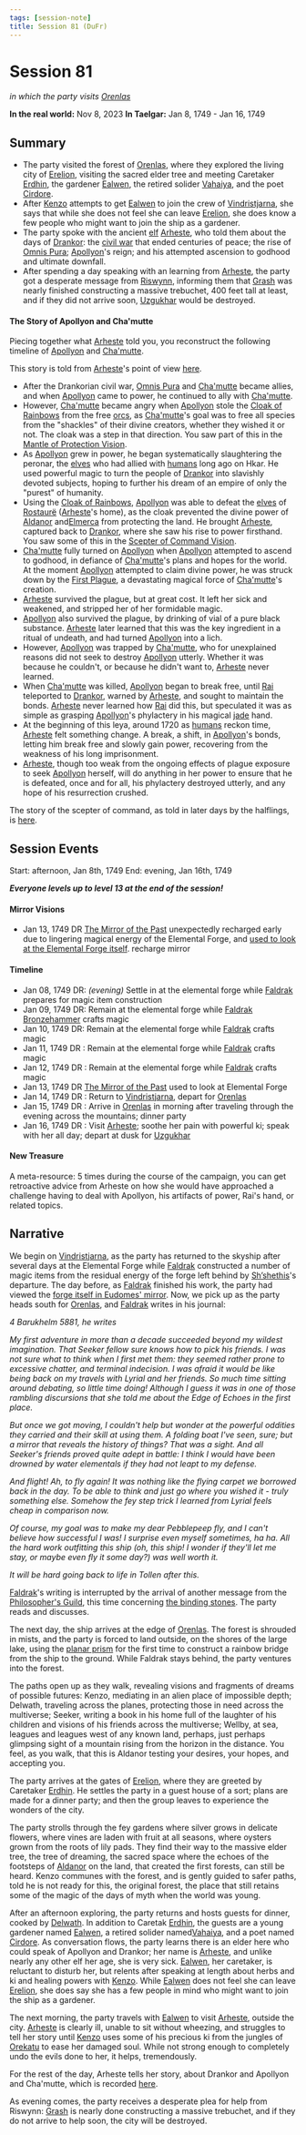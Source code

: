 ```yaml
---
tags: [session-note]
title: Session 81 (DuFr)
---
```

# Session 81
*in which the party visits [Orenlas](<../../../gazetteer/istaros-watershed/orenlas/orenlas.md>)*

**In the real world:** Nov 8, 2023
**In Taelgar:**  Jan 8, 1749 - Jan 16, 1749

## Summary

- The party visited the forest of [Orenlas](<../../../gazetteer/istaros-watershed/orenlas/orenlas.md>), where they explored the living city of [Erelion](<../../../gazetteer/istaros-watershed/orenlas/erelion.md>), visiting the sacred elder tree and meeting Caretaker [Erdhin](<../../../people/elves/erdhin.md>), the gardener [Ealwen](<../../../people/elves/ealwen.md>), the retired solider [Vahaiya](<../../../people/elves/vahaiya.md>), and the poet [Cirdore](<../../../people/elves/cirdore.md>). 
- After [Kenzo](<../../../people/pcs/dunmar-fellowship/kenzo.md>) attempts to get [Ealwen](<../../../people/elves/ealwen.md>) to join the crew of [Vindristjarna](<../../../things/ships/vindristjarna.md>), she says that while she does not feel she can leave [Erelion](<../../../gazetteer/istaros-watershed/orenlas/erelion.md>), she does know a few people who might want to join the ship as a gardener. 
- The party spoke with the ancient [elf](<../../../species/children-of-the-embodied-gods/elves/elves.md>) [Arheste](<../../../people/elves/arheste.md>), who told them about the days of [Drankor](<../../../history/drankorian-era/drankorian-empire.md>): the [civil war](<../../../events/drankorian-civil-war.md>) that ended centuries of peace; the rise of [Omnis Pura](<../../../groups/drankorian-societies/omnis-pura.md>); [Apollyon](<../../../people/historical-figures/drankorian-emperors/apollyon.md>)'s reign; and his attempted ascension to godhood and ultimate downfall. 
- After spending a day speaking with an learning from [Arheste](<../../../people/elves/arheste.md>), the party got a desperate message from [Riswynn](<../../../people/pcs/dunmar-fellowship/riswynn.md>), informing them that [Grash](<../../../people/other-nonhumans/grash.md>) was nearly finished constructing a massive trebuchet, 400 feet tall at least, and if they did not arrive soon, [Uzgukhar](<../../../gazetteer/istaros-watershed/xurkhaz/uzgukhar.md>) would be destroyed. 

#### The Story of Apollyon and Cha'mutte

Piecing together what [Arheste](<../../../people/elves/arheste.md>) told you, you reconstruct the following timeline of [Apollyon](<../../../people/historical-figures/drankorian-emperors/apollyon.md>) and [Cha'mutte](<../../../people/extraplanar-powers/cha-mutte.md>). 

This story is told from [Arheste](<../../../people/elves/arheste.md>)'s point of view [here](<../../../people/elves/arheste.md#arhestes-story>).

- After the Drankorian civil war, [Omnis Pura](<../../../groups/drankorian-societies/omnis-pura.md>) and [Cha'mutte](<../../../people/extraplanar-powers/cha-mutte.md>) became allies, and when [Apollyon](<../../../people/historical-figures/drankorian-emperors/apollyon.md>) came to power, he continued to ally with [Cha'mutte](<../../../people/extraplanar-powers/cha-mutte.md>). 
- However, [Cha'mutte](<../../../people/extraplanar-powers/cha-mutte.md>) became angry when [Apollyon](<../../../people/historical-figures/drankorian-emperors/apollyon.md>) stole the [Cloak of Rainbows](<../../../things/artifacts-of-power/cloak-of-rainbows.md>) from the free [orcs](<../../../species/children-of-the-embodied-gods/orcs/orcs.md>), as [Cha'mutte](<../../../people/extraplanar-powers/cha-mutte.md>)'s goal was to free all species from the "shackles" of their divine creators, whether they wished it or not. The cloak was a step in that direction. You saw part of this in the [Mantle of Protection Vision](<../mirror-visions/mantle-of-protection-vision.md>). 
- As [Apollyon](<../../../people/historical-figures/drankorian-emperors/apollyon.md>) grew in power, he began systematically slaughtering the peronar, the [elves](<../../../species/children-of-the-embodied-gods/elves/elves.md>) who had allied with [humans](<../../../species/humans/humans.md>) long ago on Hkar. He used powerful magic to turn the people of [Drankor](<../../../history/drankorian-era/drankorian-empire.md>) into slavishly devoted subjects, hoping to further his dream of an empire of only the "purest" of humanity. 
- Using the [Cloak of Rainbows](<../../../things/artifacts-of-power/cloak-of-rainbows.md>), [Apollyon](<../../../people/historical-figures/drankorian-emperors/apollyon.md>) was able to defeat the [elves](<../../../species/children-of-the-embodied-gods/elves/elves.md>) of [Rostaurë](<../../../history/drankorian-era/rostaure.md>) ([Arheste](<../../../people/elves/arheste.md>)'s home), as the cloak prevented the divine power of [Aldanor](<../../../cosmology/gods/embodied-gods/aldanor.md>) and[Elmerca](<../../../cosmology/gods/embodied-gods/elmerca.md>) from protecting the land. He brought [Arheste](<../../../people/elves/arheste.md>), captured back to [Drankor](<../../../history/drankorian-era/drankor.md>), where she saw his rise to power firsthand. You saw some of this in the [Scepter of Command Vision](<../mirror-visions/scepter-of-command-vision.md>). 
- [Cha'mutte](<../../../people/extraplanar-powers/cha-mutte.md>) fully turned on [Apollyon](<../../../people/historical-figures/drankorian-emperors/apollyon.md>) when [Apollyon](<../../../people/historical-figures/drankorian-emperors/apollyon.md>) attempted to ascend to godhood, in defiance of [Cha'mutte](<../../../people/extraplanar-powers/cha-mutte.md>)'s plans and hopes for the world. At the moment [Apollyon](<../../../people/historical-figures/drankorian-emperors/apollyon.md>) attempted to claim divine power, he was struck down by the [First Plague](<../../../events/1000s/1059/first-plague.md>), a devastating magical force of [Cha'mutte](<../../../people/extraplanar-powers/cha-mutte.md>)'s creation. 
- [Arheste](<../../../people/elves/arheste.md>) survived the plague, but at great cost. It left her sick and weakened, and stripped her of her formidable magic.
- [Apollyon](<../../../people/historical-figures/drankorian-emperors/apollyon.md>) also survived the plague, by drinking of vial of a pure black substance. [Arheste](<../../../people/elves/arheste.md>) later learned that this was the key ingredient in a ritual of undeath, and had turned [Apollyon](<../../../people/historical-figures/drankorian-emperors/apollyon.md>) into a lich.
- However, [Apollyon](<../../../people/historical-figures/drankorian-emperors/apollyon.md>) was trapped by [Cha'mutte](<../../../people/extraplanar-powers/cha-mutte.md>), who for unexplained reasons did not seek to destroy [Apollyon](<../../../people/historical-figures/drankorian-emperors/apollyon.md>) utterly. Whether it was because he couldn't, or because he didn't want to, [Arheste](<../../../people/elves/arheste.md>) never learned. 
- When [Cha'mutte](<../../../people/extraplanar-powers/cha-mutte.md>) was killed, [Apollyon](<../../../people/historical-figures/drankorian-emperors/apollyon.md>) began to break free, until [Rai](<../../../people/pcs/great-war/rai.md>) teleported to [Drankor](<../../../history/drankorian-era/drankor.md>), warned by [Arheste](<../../../people/elves/arheste.md>), and sought to maintain the bonds. [Arheste](<../../../people/elves/arheste.md>) never learned how [Rai](<../../../people/pcs/great-war/rai.md>) did this, but speculated it was as simple as grasping [Apollyon](<../../../people/historical-figures/drankorian-emperors/apollyon.md>)'s phylactery in his magical [jade](<../treasure/gifts-and-heirlooms/jade-piece-of-rai-s-hand.md>) hand. 
- At the beginning of this leya, around 1720 as [humans](<../../../species/humans/humans.md>) reckon time, [Arheste](<../../../people/elves/arheste.md>) felt something change. A break, a shift, in [Apollyon](<../../../people/historical-figures/drankorian-emperors/apollyon.md>)'s bonds, letting him break free and slowly gain power, recovering from the weakness of his long imprisonment. 
- [Arheste](<../../../people/elves/arheste.md>), though too weak from the ongoing effects of plague exposure to seek [Apollyon](<../../../people/historical-figures/drankorian-emperors/apollyon.md>) herself, will do anything in her power to ensure that he is defeated, once and for all, his phylactery destroyed utterly, and any hope of his resurrection crushed. 

The story of the scepter of command, as told in later days by the halflings, is [here](<../../../primary-sources/story-of-the-scepter-of-command.md>).

## Session Events

Start: afternoon, Jan 8th, 1749
End: evening, Jan 16th, 1749

***Everyone levels up to level 13 at the end of the session!***

#### Mirror Visions
- Jan 13, 1749 DR [The Mirror of the Past](<../treasure/treasure-from-stormcaller-tower/the-mirror-of-the-past.md>) unexpectedly recharged early due to lingering magical energy of the Elemental Forge, and [used to look at the Elemental Forge itself](<../mirror-visions/elemental-forge-vision.md>). recharge mirror

#### Timeline 

- Jan 08, 1749 DR: *(evening)* Settle in at the elemental forge while [Faldrak](<../../../people/dwarves/faldrak-bronzehammer.md>) prepares for magic item construction 
- Jan 09, 1749 DR: Remain at the elemental forge while [Faldrak Bronzehammer](<../../../people/dwarves/faldrak-bronzehammer.md>) crafts magic
- Jan 10, 1749 DR: Remain at the elemental forge while [Faldrak](<../../../people/dwarves/faldrak-bronzehammer.md>) crafts magic
- Jan 11, 1749 DR : Remain at the elemental forge while [Faldrak](<../../../people/dwarves/faldrak-bronzehammer.md>) crafts magic
- Jan 12, 1749 DR : Remain at the elemental forge while [Faldrak](<../../../people/dwarves/faldrak-bronzehammer.md>) crafts magic
- Jan 13, 1749 DR [The Mirror of the Past](<../treasure/treasure-from-stormcaller-tower/the-mirror-of-the-past.md>) used to look at Elemental Forge
- Jan 14, 1749 DR : Return to [Vindristjarna](<../../../things/ships/vindristjarna.md>), depart for [Orenlas](<../../../gazetteer/istaros-watershed/orenlas/orenlas.md>)
- Jan 15, 1749 DR : Arrive in [Orenlas](<../../../gazetteer/istaros-watershed/orenlas/orenlas.md>) in morning after traveling through the evening across the mountains; dinner party
- Jan 16, 1749 DR : Visit [Arheste](<../../../people/elves/arheste.md>); soothe her pain with powerful ki; speak with her all day; depart at dusk for [Uzgukhar](<../../../gazetteer/istaros-watershed/xurkhaz/uzgukhar.md>)

#### New Treasure

A meta-resource: 5 times during the course of the campaign, you can get retroactive advice from Arheste on how she would have approached a challenge having to deal with Apollyon, his artifacts of power, Rai's hand, or related topics. 

## Narrative

We begin on [Vindristjarna](<../../../things/ships/vindristjarna.md>), as the party has returned to the skyship after several days at the Elemental Forge while [Faldrak](<../../../people/dwarves/faldrak-bronzehammer.md>) constructed a number of magic items from the residual energy of the forge left behind by [Sh’shethis](<../../../people/extraplanar-powers/shshethis.md>)'s departure. The day before, as [Faldrak](<../../../people/dwarves/faldrak-bronzehammer.md>) finished his work, the party had viewed the [forge itself in Eudomes' mirror](<../mirror-visions/elemental-forge-vision.md>). Now, we pick up as the party heads south for [Orenlas](<../../../gazetteer/istaros-watershed/orenlas/orenlas.md>), and [Faldrak](<../../../people/dwarves/faldrak-bronzehammer.md>) writes in his journal:

*4 Barukhelm 5881, he writes*

*My first adventure in more than a decade succeeded beyond my wildest imagination. That Seeker fellow sure knows how to pick his friends. I was not sure what to think when I first met them: they seemed rather prone to excessive chatter, and terminal indecision. I was afraid it would be like being back on my travels with Lyrial and her friends. So much time sitting around debating, so little time doing! Although I guess it was in one of those rambling discursions that she told me about the Edge of Echoes in the first place.*

*But once we got moving, I couldn't help but wonder at the powerful oddities they carried and their skill at using them. A folding boat I've seen, sure; but a mirror that reveals the history of things? That was a sight. And all Seeker's friends proved quite adept in battle: I think I would have been drowned by water elementals if they had not leapt to my defense.*

*And flight! Ah, to fly again! It was nothing like the flying carpet we borrowed back in the day. To be able to think and just go where you wished it - truly something else. Somehow the fey step trick I learned from Lyrial feels cheap in comparison now.*

*Of course, my goal was to make my dear Pebblepeep fly, and I can't believe how successful I was! I surprise even myself sometimes, ha ha. All the hard work outfitting this ship (oh, this ship! I wonder if they'll let me stay, or maybe even fly it some day?) was well worth it.*

*It will be hard going back to life in Tollen after this.*

[Faldrak](<../../../people/dwarves/faldrak-bronzehammer.md>)'s writing is interrupted by the arrival of another message from the [Philosopher's Guild](<../../../groups/tollen-guilds/ancient-and-honorable-guild-of-philosophers.md>), this time concerning [the binding stones](<../letters-notes-and-tales/philosopher-s-information-concerning-binding-stones.md>). The party reads and discusses. 

The next day, the ship arrives at the edge of [Orenlas](<../../../gazetteer/istaros-watershed/orenlas/orenlas.md>). The forest is shrouded in mists, and the party is forced to land outside, on the shores of the large lake, using the [planar prism](<../../../things/ships/vindristjarna.md#planar-prism>) for the first time to construct a rainbow bridge from the ship to the ground. While Faldrak stays behind, the party ventures into the forest.

The paths open up as they walk, revealing visions and fragments of dreams of possible futures: Kenzo, mediating in an alien place of impossible depth; Delwath, traveling across the planes, protecting those in need across the multiverse; Seeker, writing a book in his home full of the laughter of his children and visions of his friends across the multiverse; Wellby, at sea, leagues and leagues west of any known land, perhaps, just perhaps glimpsing sight of a mountain rising from the horizon in the distance. You feel, as you walk, that this is Aldanor testing your desires, your hopes, and accepting you.

The party arrives at the gates of [Erelion](<../../../gazetteer/istaros-watershed/orenlas/erelion.md>), where they are greeted by Caretaker [Erdhin](<../../../people/elves/erdhin.md>). He settles the party in a guest house of a sort; plans are made for a dinner party; and then the group leaves to experience the wonders of the city. 

The party strolls through the fey gardens where silver grows in delicate flowers, where vines are laden with fruit at all seasons, where oysters grown from the roots of lily pads. They find their way to the massive elder tree, the tree of dreaming, the sacred space where the echoes of the footsteps of [Aldanor](<../../../cosmology/gods/embodied-gods/aldanor.md>) on the land, that created the first forests, can still be heard. Kenzo communes with the forest, and is gently guided to safer paths, told he is not ready for this, the original forest, the place that still retains some of the magic of the days of myth when the world was young. 

After an afternoon exploring, the party returns and hosts guests for dinner, cooked by [Delwath](<../../../people/pcs/dunmar-fellowship/delwath.md>). In addition to Caretak [Erdhin](<../../../people/elves/erdhin.md>), the guests are a young gardener named [Ealwen](<../../../people/elves/ealwen.md>), a retired solider named[Vahaiya](<../../../people/elves/vahaiya.md>), and a poet named [Cirdore](<../../../people/elves/cirdore.md>). As conversation flows, the party learns there is an elder here who could speak of Apollyon and Drankor; her name is [Arheste](<../../../people/elves/arheste.md>), and unlike nearly any other elf her age, she is very sick. [Ealwen](<../../../people/elves/ealwen.md>), her caretaker, is reluctant to disturb her, but relents after speaking at length about herbs and ki and healing powers with [Kenzo](<../../../people/pcs/dunmar-fellowship/kenzo.md>). While [Ealwen](<../../../people/elves/ealwen.md>) does not feel she can leave [Erelion](<../../../gazetteer/istaros-watershed/orenlas/erelion.md>), she does say she has a few people in mind who might want to join the ship as a gardener. 

The next morning, the party travels with [Ealwen](<../../../people/elves/ealwen.md>) to visit [Arheste](<../../../people/elves/arheste.md>), outside the city. [Arheste](<../../../people/elves/arheste.md>) is clearly ill, unable to sit without wheezing, and struggles to tell her story until [Kenzo](<../../../people/pcs/dunmar-fellowship/kenzo.md>) uses some of his precious ki from the jungles of [Orekatu](<../../../gazetteer/far-south/orekatu.md>) to ease her damaged soul. While not strong enough to completely undo the evils done to her, it helps, tremendously. 

For the rest of the day, Arheste tells her story, about Drankor and Apollyon and Cha'mutte, which is recorded [here](<../../../people/elves/arheste.md#arhestes-story>).

As evening comes, the party receives a desperate plea for help from Riswynn: [Grash](<../../../people/other-nonhumans/grash.md>) is nearly done constructing a massive trebuchet, and if they do not arrive to help soon, the city will be destroyed. 